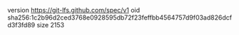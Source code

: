 version https://git-lfs.github.com/spec/v1
oid sha256:1c2b96d2ced3768e0928595db72f23feffbb4564757d9f03ad826dcfd3f3fd89
size 2153
